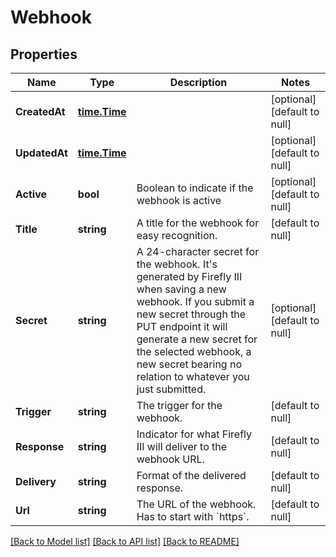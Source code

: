 # Webhook

## Properties
Name | Type | Description | Notes
------------ | ------------- | ------------- | -------------
**CreatedAt** | [**time.Time**](time.Time.md) |  | [optional] [default to null]
**UpdatedAt** | [**time.Time**](time.Time.md) |  | [optional] [default to null]
**Active** | **bool** | Boolean to indicate if the webhook is active | [optional] [default to null]
**Title** | **string** | A title for the webhook for easy recognition. | [default to null]
**Secret** | **string** | A 24-character secret for the webhook. It&#x27;s generated by Firefly III when saving a new webhook. If you submit a new secret through the PUT endpoint it will generate a new secret for the selected webhook, a new secret bearing no relation to whatever you just submitted. | [optional] [default to null]
**Trigger** | **string** | The trigger for the webhook. | [default to null]
**Response** | **string** | Indicator for what Firefly III will deliver to the webhook URL. | [default to null]
**Delivery** | **string** | Format of the delivered response. | [default to null]
**Url** | **string** | The URL of the webhook. Has to start with &#x60;https&#x60;. | [default to null]

[[Back to Model list]](../README.md#documentation-for-models) [[Back to API list]](../README.md#documentation-for-api-endpoints) [[Back to README]](../README.md)

